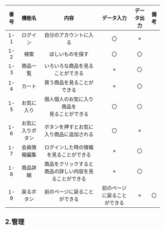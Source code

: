 |番号|機能名|内容|データ入力|データ出力|備考|
|:---:|:---:|:---:|:---:|:---:|:---:|
|1-1|ログイン|自分のアカウントに入る|〇|×||
|1-2|検索|ほしいものを探す|〇|〇||
|1-3|商品一覧|いろいろな商品を見ることができる|×|〇||
|1-4|カート|買う商品を見ることができる|×|〇||
|1-5|お気に入り|個人個人のお気に入り商品を<br>見ることができる|〇|〇||
|1-6|お気に入りボタン|ボタンを押すとお気に入り商品に追加される|〇|×||
|1-7|会員情報編集|ログインした時の情報を見ることができる|×|〇|
|1-8|商品詳細|商品をクリックすると商品の詳しい内容を見ることができる|×|〇||
|1-9|戻るボタン|前のページに戻ることができる|前のページに戻ることができる|×|〇|

## 2.管理
